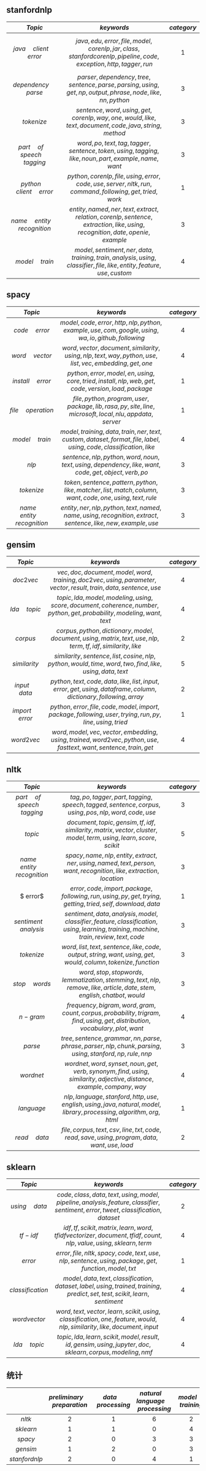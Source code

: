 ## stanfordnlp

|                  $Topic$                   |                          $keywords$                          | $category$ |
| :----------------------------------------: | :----------------------------------------------------------: | :--------: |
|       $java\quad client \quad error$       | $$java,edu,error,file,model,corenlp,jar,class,stanfordcorenlp,pipeline,code,exception,http,tagger,run$$ |     1      |
|          $dependency \quad parse$          | $parser,dependency,tree,sentence,parse,parsing,using,get,np,output,phrase,node,like,nn,python$ |     3      |
|                 $tokenize$                 | $sentence,word,using,get,corenlp,way,one,would,like,text,document,code,java,string,method$ |     3      |
| $part \quad of \quad speech \quad tagging$ | $word,po,text,tag,tagger,sentence,token,using,tagging,like,noun,part,example,name,want$ |     3      |
|     $python \quad client \quad error$      | $python,corenlp,file,using,error,code,use,server,nltk,run,command,following,get,tried,work$ |     1      |
|   $name \quad entity \quad recognition$    | $entity,named,ner,text,extract,relation,corenlp,sentence,extraction,like,using,recognition,date,openie,example$ |     3      |
|            $model \quad train$             | $model,sentiment,ner,data,training,train,analysis,using,classifier,file,like,entity,feature,use,custom$ |     4      |

## spacy

|                $Topic$                |                          $keywords$                          | $category$ |
| :-----------------------------------: | :----------------------------------------------------------: | :--------: |
|          $code \quad error$           | $model,code,error,http,nlp,python,example,use,com,google,using,wa,io,github,following$ |     4      |
|          $word \quad vector$          | $word,vector,document,similarity,using,nlp,text,way,python,use,list,vec,embedding,get,one$ |     4      |
|         $install \quad error$         | $python,error,model,en,using,core,tried,install,nlp,web,get,code,version,load,package$ |     1      |
|        $file \quad operation$         | $file,python,program,user,package,lib,rasa,py,site,line,microsoft,local,nlu,appdata,server$ |     1      |
|          $model\quad train$           | $model,training,data,train,ner,text,custom,dataset,format,file,label,using,code,classification,like$ |     4      |
|                 $nlp$                 | $sentence,nlp,python,word,noun,text,using,dependency,like,want,code,get,object,verb,po$ |     3      |
|              $tokenize$               | $token,sentence,pattern,python,like,matcher,list,match,column,want,code,one,using,text,rule$ |     3      |
| $name \quad entity \quad recognition$ | $entity,ner,nlp,python,text,named,name,using,recognition,extract,sentence,like,new,example,use$ |     3      |

## gensim

|       $Topic$       |                          $keywords$                          | $category$ |
| :-----------------: | :----------------------------------------------------------: | :--------: |
|      $doc2vec$      | $vec,doc,document,model,word,training,doc2vec,using,parameter,vector,result,train,data,sentence,use$ |     4      |
|  $lda \quad topic$  | $topic,lda,model,modeling,using,score,document,coherence,number,python,get,probability,modeling,want,text$ |     4      |
|      $corpus$       | $corpus,python,dictionary,model,document,using,matrix,text,use,nlp,term,tf,idf,similarity,like$ |     2      |
|    $similarity$     | $similarity,sentence,list,cosine,nlp,python,would,time,word,two,find,like,using,data,text$ |     5      |
| $input \quad data$  | $python,text,code,data,like,list,input,error,get,using,dataframe,column,dictionary,following,array$ |     2      |
| $import\quad error$ | $python,error,file,code,model,import,package,following,user,trying,run,py,line,using,tried$ |     1      |
|     $word2vec$      | $word,model,vec,vector,embedding,using,trained,word2vec,python,use,fasttext,want,sentence,train,get$ |     4      |

## nltk

|                 $Topic$                 |                          $keywords$                          | $category$ |
| :-------------------------------------: | :----------------------------------------------------------: | :--------: |
| $part\quad of\quad speech\quad tagging$ | $tag,po,tagger,part,tagging,speech,tagged,sentence,corpus,using,pos,nlp,word,code,use$ |     3      |
|                 $topic$                 | $document,topic,gensim,tf,idf,similarity,matrix,vector,cluster,model,term,using,learn,score,scikit$ |     5      |
|  $name \quad entity \quad recognition$  | $spacy,name,nlp,entity,extract,ner,using,named,text,person,want,recognition,like,extraction,location$ |     3      |
|                $ error$                 | $error,code,import,package,following,run,using,py,get,trying,getting,tried,self,download,data$ |     1      |
|       $sentiment \quad analysis$        | $sentiment,data,analysis,model,classifier,feature,classification,using,learning,training,machine,train,review,text,code$ |     3      |
|               $tokenize$                | $word,list,text,sentence,like,code,output,string,want,using,get,would,column,tokenize,function$ |     3      |
|           $stop \quad words$            | $word,stop,stopwords,lemmatization,stemming,text,nlp,remove,like,article,date,stem,english,chatbot,would$ |     3      |
|                $n-gram$                 | $frequency,bigram,word,gram,count,corpus,probability,trigram,find,using,get,distribution,vocabulary,plot,want$ |     4      |
|                 $parse$                 | $tree,sentence,grammar,nn,parse,phrase,parser,nlp,chunk,parsing,using,stanford,np,rule,nnp$ |     3      |
|                $wordnet$                | $wordnet,word,synset,noun,get,verb,synonym,find,using,similarity,adjective,distance,example,company,way$ |     4      |
|               $language$                | $nlp,language,stanford,http,use,english,using,java,natural,model,library,processing,algorithm,org,html$ |     1      |
|            $read \quad data$            | $file,corpus,text,csv,line,txt,code,read,save,using,program,data,want,use,load$ |     2      |

## sklearn

|      $Topic$       |                          $keywords$                          | $category$ |
| :----------------: | :----------------------------------------------------------: | :--------: |
| $using \quad data$ | $code,class,data,text,using,model,pipeline,analysis,feature,classifier,sentiment,error,tweet,classification,dataset$ |     2      |
|      $tf-idf$      | $idf,tf,scikit,matrix,learn,word,tfidfvectorizer,document,tfidf,count,nlp,value,using,sklearn,term$ |     4      |
|      $error$       | $error,file,nltk,spacy,code,text,use,nlp,sentence,using,package,get,function,model,txt$ |     1      |
|  $classification$  | $model,data,text,classification,dataset,label,using,trained,training,predict,set,test,scikit,learn,sentiment$ |     4      |
|   $word vector$    | $word,text,vector,learn,scikit,using,classification,one,feature,would,nlp,similarity,like,document,input$ |     4      |
| $lda \quad topic$  | $topic,lda,learn,scikit,model,result,id,gensim,using,jupyter,doc,sklearn,corpus,modeling,nmf$ |     4      |

## 统计

|               | $preliminary\quad preparation$ | $data \quad processing$ | $natural\quad  language\quad processing$ | $model \quad training$ | $model \quad result \&  saving$ |
| :-----------: | :----------------------------: | :---------------------: | :--------------------------------------: | :--------------------: | :-----------------------------: |
|    $nltk$     |               2                |            1            |                    6                     |           2            |                1                |
|   $sklearn$   |               1                |            1            |                    0                     |           4            |                0                |
|    $spacy$    |               2                |            0            |                    3                     |           3            |                0                |
|   $gensim$    |               1                |            2            |                    0                     |           3            |                1                |
| $stanfordnlp$ |               2                |            0            |                    4                     |           1            |                0                |

